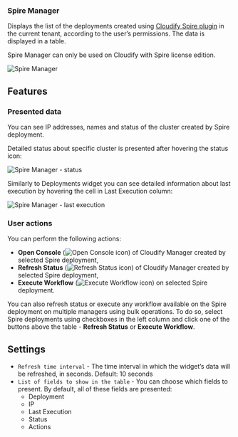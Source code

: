 ### Spire Manager

Displays the list of the deployments created using [Cloudify Spire plugin](https://github.com/cloudify-cosmo/cloudify-spire-plugin) in the current tenant, according to the user’s permissions. The data is displayed in a table.


Spire Manager can only be used on Cloudify with Spire license edition.



![Spire Manager](https://docs.cloudify.co/5.1/images/ui/widgets/spire-manager.png)

## Features

### Presented data

You can see IP addresses, names and status of the cluster created by Spire deployment. 

Detailed status about specific cluster is presented after hovering the status icon:

![Spire Manager - status](https://docs.cloudify.co/5.1/images/ui/widgets/spire-manager-status.png)

Similarly to Deployments widget you can see detailed information about last execution by hovering the cell in Last Execution column:

![Spire Manager - last execution](https://docs.cloudify.co/5.1/images/ui/widgets/spire-manager-last-execution.png) 


### User actions

You can perform the following actions:

* **Open Console** (![Open Console icon](https://docs.cloudify.co/5.1/images/ui/icons/open-console-icon.png)) of Cloudify Manager created by selected Spire deployment,
* **Refresh Status** (![Refresh Status icon](https://docs.cloudify.co/5.1/images/ui/icons/refresh-status-icon.png)) of Cloudify Manager created by selected Spire deployment,
* **Execute Workflow** (![Execute Workflow icon](https://docs.cloudify.co/5.1/images/ui/icons/execute-workflow-icon.png)) on selected Spire deployment. 

You can also refresh status or execute any workflow available on the Spire deployment on multiple managers using bulk operations. 
To do so, select Spire deployments using checkboxes in the left column and click one of the buttons above the table - **Refresh Status** or **Execute Workflow**.


## Settings

* `Refresh time interval` - The time interval in which the widget’s data will be refreshed, in seconds. Default: 10 seconds
* `List of fields to show in the table` - You can choose which fields to present. By default, all of these fields are presented:
   * Deployment
   * IP
   * Last Execution
   * Status
   * Actions
